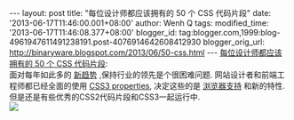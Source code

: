 --- layout: post title: "每位设计师都应该拥有的 50 个 CSS 代码片段"
date: '2013-06-17T11:46:00.001+08:00' author: Wenh Q tags:
modified\_time: '2013-06-17T11:46:08.377+08:00' blogger\_id:
tag:blogger.com,1999:blog-4961947611491238191.post-4076914642608412930
blogger\_orig\_url: http://binaryware.blogspot.com/2013/06/50-css.html
--- [每位设计师都应该拥有的 50 个 CSS
代码片段](http://www.oschina.net/translate/css-snippets-for-designers):
\
面对每年如此多的
[新趋势](http://www.hongkiat.com/blog/web-design-trend-2013/%E2%80%8E) ,保持行业的领先是个很困难问题.
网站设计者和前端工程师都已经全面的使用 [CSS3
properties](http://www.hongkiat.com/blog/tag/css3/%E2%80%8E),
决定这些的是 [浏览器支持](http://www.hongkiat.com/blog/complete-guide-to-cross-browser-compatibility-check/) 和新的特性.
但是还是有些优秀的CSS2代码片段和CSS3一起运行中.\
![](http://static.oschina.net/uploads/img/201306/05093357_4KZN.jpg)
